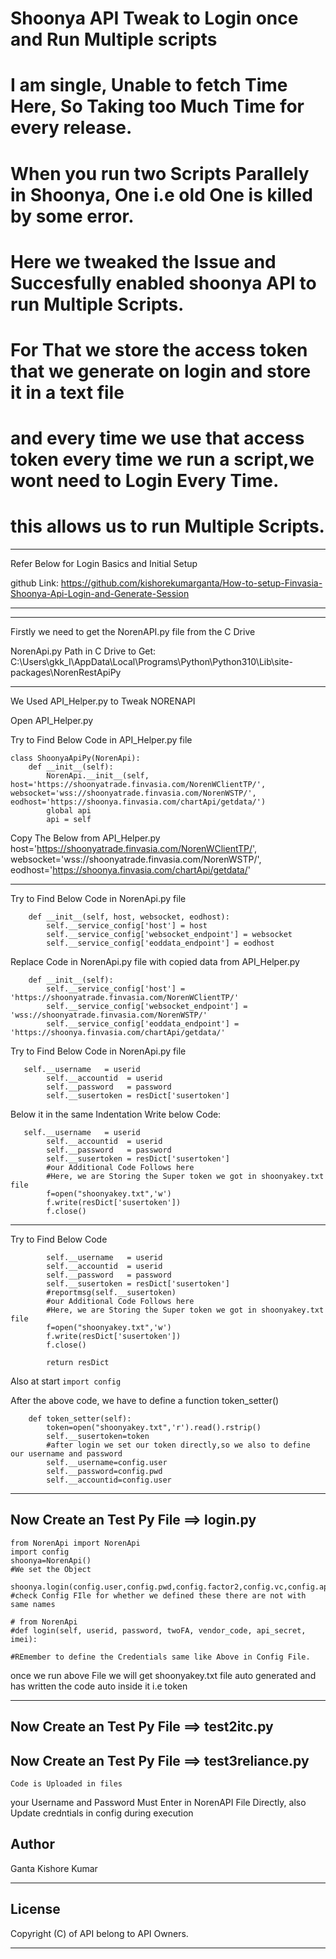 # Shoonya API Tweak to Login once and Run Multiple scripts
# I am single, Unable to fetch Time Here, So Taking too Much Time for every release.

# When you run two Scripts Parallely in Shoonya, One i.e old One is killed by some error.
# Here we tweaked the Issue and Succesfully enabled shoonya API to run Multiple Scripts.

# For That we store the access token that we generate on login and store it in a text file
# and every time we use that access token every time we run a script,we wont need to Login Every Time.
# this allows us to run Multiple Scripts.

****
Refer Below for Login Basics and Initial Setup 

github Link:
https://github.com/kishorekumarganta/How-to-setup-Finvasia-Shoonya-Api-Login-and-Generate-Session
****

****
Firstly we need to get the NorenAPI.py file from the C Drive

NorenApi.py Path in C Drive to Get:
C:\Users\gkk_I\AppData\Local\Programs\Python\Python310\Lib\site-packages\NorenRestApiPy

****

We Used API_Helper.py to Tweak NORENAPI

Open API_Helper.py

Try to Find  Below Code in API_Helper.py file

```
class ShoonyaApiPy(NorenApi):
    def __init__(self):
        NorenApi.__init__(self, host='https://shoonyatrade.finvasia.com/NorenWClientTP/', websocket='wss://shoonyatrade.finvasia.com/NorenWSTP/', eodhost='https://shoonya.finvasia.com/chartApi/getdata/')
        global api
        api = self

```

Copy The Below from API_Helper.py
host='https://shoonyatrade.finvasia.com/NorenWClientTP/', 
websocket='wss://shoonyatrade.finvasia.com/NorenWSTP/', 
eodhost='https://shoonya.finvasia.com/chartApi/getdata/'

****
Try to Find  Below Code in NorenApi.py file

```
    def __init__(self, host, websocket, eodhost):
        self.__service_config['host'] = host
        self.__service_config['websocket_endpoint'] = websocket
        self.__service_config['eoddata_endpoint'] = eodhost

```

Replace Code in NorenApi.py file with copied data from API_Helper.py

```
    def __init__(self):
        self.__service_config['host'] = 'https://shoonyatrade.finvasia.com/NorenWClientTP/'
        self.__service_config['websocket_endpoint'] = 'wss://shoonyatrade.finvasia.com/NorenWSTP/'
        self.__service_config['eoddata_endpoint'] = 'https://shoonya.finvasia.com/chartApi/getdata/'

```

Try to Find  Below Code in NorenApi.py file

```
   self.__username   = userid
        self.__accountid  = userid
        self.__password   = password
        self.__susertoken = resDict['susertoken']

```

Below it in the same Indentation Write below Code:

```
   self.__username   = userid
        self.__accountid  = userid
        self.__password   = password
        self.__susertoken = resDict['susertoken']
        #our Additional Code Follows here
        #Here, we are Storing the Super token we got in shoonyakey.txt file
        f=open("shoonyakey.txt",'w')
        f.write(resDict['susertoken'])
        f.close()

```
****

Try to Find Below Code

```
        self.__username   = userid
        self.__accountid  = userid
        self.__password   = password
        self.__susertoken = resDict['susertoken']
        #reportmsg(self.__susertoken)
        #our Additional Code Follows here
        #Here, we are Storing the Super token we got in shoonyakey.txt file
        f=open("shoonyakey.txt",'w')
        f.write(resDict['susertoken'])
        f.close()

        return resDict
```

Also at start 
```import config```

After the above code, we have to define a function token_setter()

```
    def token_setter(self):
        token=open("shoonyakey.txt",'r').read().rstrip()
        self.__susertoken=token
        #after login we set our token directly,so we also to define our username and password
        self.__username=config.user
        self.__password=config.pwd
        self.__accountid=config.user
```

****
## Now Create an Test Py File ==> login.py

```
from NorenApi import NorenApi
import config
shoonya=NorenApi()
#We set the Object

shoonya.login(config.user,config.pwd,config.factor2,config.vc,config.app_key,config.imei)
#check Config FIle for whether we defined these there are not with same names

# from NorenApi
#def login(self, userid, password, twoFA, vendor_code, api_secret, imei):

#REmember to define the Credentials same like Above in Config File.

```

once we run above File we will get shoonyakey.txt file auto generated and has written the code auto inside it i.e token

****
## Now Create an Test Py File ==> test2itc.py
## Now Create an Test Py File ==> test3reliance.py

```
Code is Uploaded in files
```


your Username and Password Must Enter in NorenAPI File Directly, also Update credntials in config during execution





## Author

Ganta Kishore Kumar

****

## License

Copyright (C) of API belong to API Owners.

****
